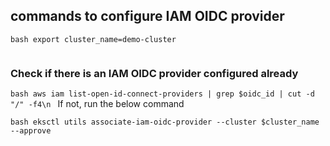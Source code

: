 ## commands to configure IAM OIDC provider
```bash export cluster_name=demo-cluster ```
```bash oidc_id=$(aws eks describe-cluster --name $cluster_name --query "cluster.identity.oidc.issuer" --output text | cut -d '/' -f 5) 
```
### Check if there is an IAM OIDC provider configured already
```bash aws iam list-open-id-connect-providers | grep $oidc_id | cut -d "/" -f4\n ```
If not, run the below command

```bash eksctl utils associate-iam-oidc-provider --cluster $cluster_name --approve ```
